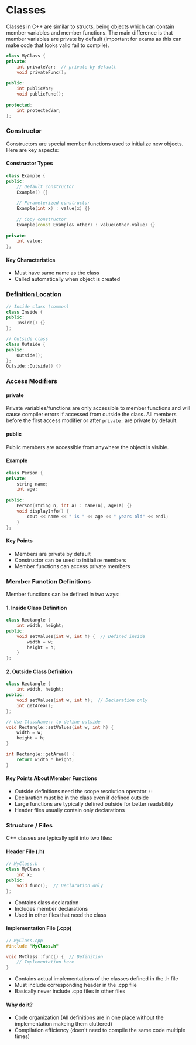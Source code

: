 # Classes
Classes in C++ are similar to structs, being objects which can contain member variables and member functions. The main difference is that member variables are private by default (important for exams as this can make code that looks valid fail to compile).

```cpp
class MyClass {
private:
    int privateVar;  // private by default
    void privateFunc();
    
public:
    int publicVar;
    void publicFunc();
    
protected:
    int protectedVar;
};
```

### Constructor
Constructors are special member functions used to initialize new objects. Here are key aspects:

#### Constructor Types
```cpp
class Example {
public:
    // Default constructor
    Example() {}
    
    // Parameterized constructor
    Example(int x) : value(x) {}
    
    // Copy constructor
    Example(const Example& other) : value(other.value) {}
    
private:
    int value;
};
```

#### Key Characteristics
- Must have same name as the class
- Called automatically when object is created

### Definition Location
```cpp
// Inside class (common)
class Inside {
public:
    Inside() {} 
};

// Outside class
class Outside {
public:
    Outside();
};
Outside::Outside() {}
```

### Access Modifiers

#### private
Private variables/functions are only accessible to member functions and will cause compiler errors if accessed from outside the class. All members before the first access modifier or after `private:` are private by default.

#### public
Public members are accessible from anywhere the object is visible.

#### Example
```cpp
class Person {
private:
    string name;
    int age;
    
public:
    Person(string n, int a) : name(n), age(a) {}
    void displayInfo() {
        cout << name << " is " << age << " years old" << endl;
    }
};
```

#### Key Points
- Members are private by default
- Constructor can be used to initialize members
- Member functions can access private members

### Member Function Definitions

Member functions can be defined in two ways:

#### 1. Inside Class Definition
```cpp
class Rectangle {
    int width, height;
public:
    void setValues(int w, int h) {  // Defined inside
        width = w;
        height = h;
    }
};
```

#### 2. Outside Class Definition
```cpp
class Rectangle {
    int width, height;
public:
    void setValues(int w, int h);  // Declaration only
    int getArea();
};

// Use ClassName:: to define outside
void Rectangle::setValues(int w, int h) {
    width = w;
    height = h;
}

int Rectangle::getArea() {
    return width * height;
}
```

#### Key Points About Member Functions
- Outside definitions need the scope resolution operator `::`
- Declaration must be in the class even if defined outside
- Large functions are typically defined outside for better readability
- Header files usually contain only declarations

### Structure / Files

C++ classes are typically split into two files:

#### Header File (.h)
```cpp
// MyClass.h
class MyClass {
    int x;
public:
    void func();  // Declaration only
};
```
- Contains class declaration
- Includes member declarations
- Used in other files that need the class

#### Implementation File (.cpp)
```cpp
// MyClass.cpp
#include "MyClass.h"

void MyClass::func() {  // Definition
    // Implementation here
}
```
- Contains actual implementations of the classes defined in the .h file
- Must include corresponding header in the .cpp file
- Basically never include .cpp files in other files

#### Why do it?
- Code organization (All definitions are in one place without the implementation makeing them cluttered)   
- Compilation efficiency (doen't need to compile the same code multiple times)   
